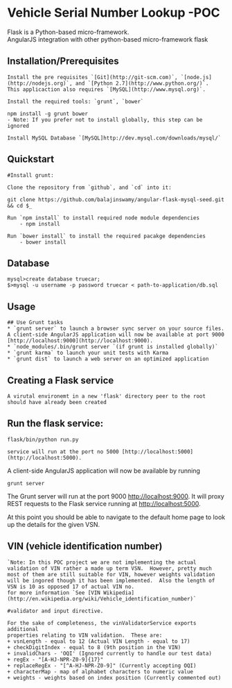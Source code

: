 # Vehicle Serial Number Lookup -POC

Flask is a Python-based micro-framework.  
AngularJS integration with other python-based micro-framework flask

## Installation/Prerequisites
    Install the pre requisites `[Git](http://git-scm.com)`, `[node.js](http://nodejs.org)`, and `[Python 2.7](http://www.python.org/)`.  This applicaction also requires `[MySQL](http://www.mysql.org)`.

    Install the required tools: `grunt`, `bower`

    npm install -g grunt bower
    - Note: If you prefer not to install globally, this step can be ignored

    Install MySQL Database `[MySQL]http://dev.mysql.com/downloads/mysql/`


##  Quickstart
    #Install grunt:

    Clone the repository from `github`, and `cd` into it:

    git clone https://github.com/balajinswamy/angular-flask-mysql-seed.git && cd $_

    Run `npm install` to install required node module dependencies
        - npm install

    Run `bower install` to install the required pacakge dependencies
        - bower install

## Database
    mysql>create database truecar;
    $>mysql -u username -p password truecar < path-to-application/db.sql



## Usage
    ## Use Grunt tasks
    * `grunt server` to launch a browser sync server on your source files. A client-side AngularJS application will now be available at port 9000 [http://localhost:9000](http://localhost:9000).
    * `node_modules/.bin/grunt server `(if grunt is installed globally)` 
    * `grunt karma` to launch your unit tests with Karma
    * `grunt dist` to launch a web server on an optimized application
	
## Creating a Flask service
	A virutal environemt in a new 'flask' directory peer to the root should have already been created 

## Run the flask service:
    flask/bin/python run.py

    service will run at the port no 5000 [http://localhost:5000](http://localhost:5000).

    
A client-side AngularJS application will now be available by running

	grunt server
	
The Grunt server will run at the port 9000 [http://localhost:9000](http://localhost:9000).  It will proxy REST requests to the Flask service running at [http://localhost:5000](http://localhost:5000).

At this point you should be able to navigate to the default home page to look up the details for the given VSN.  


## VIN (vehicle identification number)
    `Note: In this POC project we are not implementing the actual validation of VIN rather a made up term VSN.  However, pretty much most of them are still suitable for VIN, however weights validation will be ingored though it has been implemented.  Also the length of VSN is 10 as opposed 17 of actual VIN no.
    for more information `See [VIN Wikipedia](http://en.wikipedia.org/wiki/Vehicle_identification_number)`
    
    #validator and input directive. 

    For the sake of completeness, the vinValidatorService exports additional
    properties relating to VIN validation.  These are:
    + vsnLength - equal to 12 (Actual VIN Length - equal to 17)
    + checkDigitIndex - equal to 8 (9th position in the VIN)
    + invalidChars - 'OQI' (Ignored currently to handle our test data)
    + regEx - "[A-HJ-NPR-Z0-9]{17}"
    + replaceRegEx - "[^A-HJ-NPR-Z0-9]" (Currently accepting OQI)
    + characterMap - map of alphabet characters to numeric value
    + weights - weights based on index position (Currently commented out)
